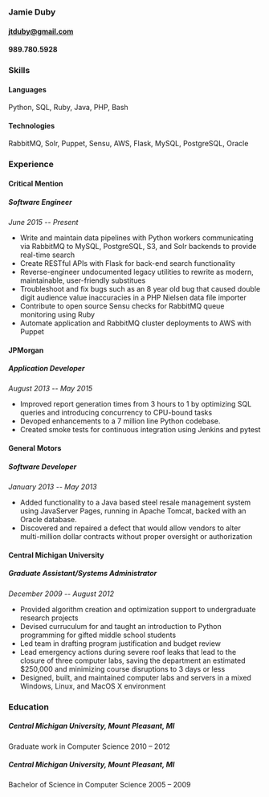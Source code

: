 ### Jamie Duby
#### jtduby@gmail.com
#### 989.780.5928

### Skills
#### Languages
Python, SQL, Ruby, Java, PHP, Bash
#### Technologies
RabbitMQ, Solr, Puppet, Sensu, AWS, Flask, MySQL, PostgreSQL, Oracle

### Experience

#### Critical Mention
##### Software Engineer
_June 2015 -- Present_
* Write and maintain data pipelines with Python workers communicating via RabbitMQ to MySQL, PostgreSQL, S3, and Solr backends to provide real-time search
* Create RESTful APIs with Flask for back-end search functionality
* Reverse-engineer undocumented legacy utilities to rewrite as modern, maintainable, user-friendly substitues
* Troubleshoot and fix bugs such as an 8 year old bug that caused double digit audience value inaccuracies in a PHP Nielsen data file importer
* Contribute to open source Sensu checks for RabbitMQ queue monitoring using Ruby
* Automate application and RabbitMQ cluster deployments to AWS with Puppet

#### JPMorgan
##### Application Developer
_August 2013 -- May 2015_
* Improved report generation times from 3 hours to 1 by optimizing SQL queries and introducing concurrency to CPU-bound tasks
* Devoped enhancements to a 7 million line Python codebase.
* Created smoke tests for continuous integration using Jenkins and pytest

#### General Motors
##### Software Developer
_January 2013 -- May 2013_
* Added functionality to a Java based steel resale management system using JavaServer Pages, running in Apache Tomcat, backed with an Oracle database.
* Discovered and repaired a defect that would allow vendors to alter multi-million dollar contracts without proper oversight or authorization

#### Central Michigan University
##### Graduate Assistant/Systems Administrator
_December 2009 -- August 2012_
* Provided algorithm creation and optimization support to undergraduate research projects
* Devised curruculum for and taught an introduction to Python programming for gifted middle school students
* Led team in drafting program justification and budget review
* Lead emergency actions during severe roof leaks that lead to the closure of three computer labs, saving the department an estimated $250,000 and minimizing course disruptions to 3 days or less
* Designed, built, and maintained computer labs and servers in a mixed Windows, Linux, and MacOS X environment

### Education
##### Central Michigan University, Mount Pleasant, MI
Graduate work in Computer Science 2010 – 2012
##### Central Michigan University, Mount Pleasant, MI
Bachelor of Science in Computer Science 2005 – 2009
